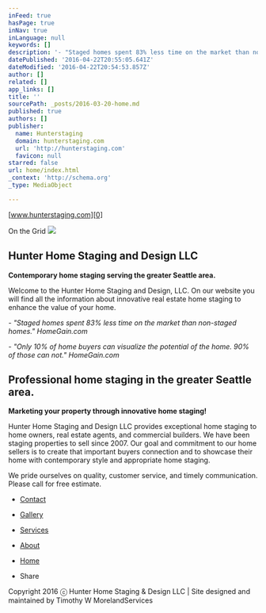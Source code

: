 ```yaml
---
inFeed: true
hasPage: true
inNav: true
inLanguage: null
keywords: []
description: '- "Staged homes spent 83% less time on the market than non-staged homes." HomeGain.com'
datePublished: '2016-04-22T20:55:05.641Z'
dateModified: '2016-04-22T20:54:53.857Z'
author: []
related: []
app_links: []
title: ''
sourcePath: _posts/2016-03-20-home.md
published: true
authors: []
publisher:
  name: Hunterstaging
  domain: hunterstaging.com
  url: 'http://hunterstaging.com'
  favicon: null
starred: false
url: home/index.html
_context: 'http://schema.org'
_type: MediaObject

---
```

[www.hunterstaging.com][0]

On the Grid
![](https://the-grid-user-content.s3-us-west-2.amazonaws.com/406a13e5-fe7a-4776-a20c-82fafa00ec44.jpg)

## Hunter Home Staging and Design LLC

**Contemporary home staging serving the greater Seattle area.**

Welcome to the Hunter Home Staging and Design, LLC. On our website you will find all the information about innovative real estate home staging to enhance the value of your home.

_- "Staged homes spent 83% less time on the market than non-staged homes." HomeGain.com_

_- "Only 10% of home buyers can visualize the potential of the home. 90% of those can not." HomeGain.com_

## Professional home staging in the greater Seattle area.

**Marketing your property through innovative home staging!**

Hunter Home Staging and Design LLC provides exceptional home staging to home owners, real estate agents, and commercial builders. We have been staging properties to sell since 2007\. Our goal and commitment to our home sellers is to create that important buyers connection and to showcase their home with contemporary style and appropriate home staging.

We pride ourselves on quality, customer service, and timely communication. Please call for free estimate. 

* [Contact][1]

* [Gallery][2]

* [Services][3]

* [About][4]

* [Home][5]

* Share

Copyright 2016 ⓒ Hunter Home Staging & Design LLC | Site designed and maintained by Timothy W MorelandServices

[0]: http://www.hunterstaging.com/home.html
[1]: https://thegrid.ai/hunterhomestaging/contact/
[2]: https://thegrid.ai/hunterhomestaging/gallery/
[3]: https://thegrid.ai/hunterhomestaging/services/
[4]: https://thegrid.ai/hunterhomestaging/about/
[5]: https://thegrid.ai/hunterhomestaging/home/